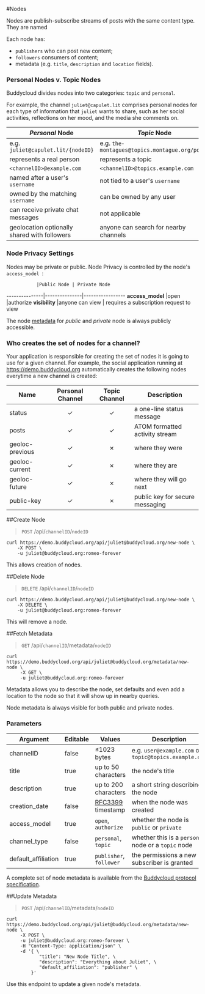 #Nodes

Nodes are publish-subscribe streams of posts with the same content type. They are named

Each node has:

- `publishers` who can post new content;
- `followers` consumers of content;
- metadata (e.g. `title`, `description` and `location` fields).

### Personal Nodes v. Topic Nodes

Buddycloud divides nodes into two categories: `topic` and `personal`.

For example, the channel `juliet@capulet.lit` comprises personal nodes for each type of information that `juliet` wants to share, such as her social activities, reflections on her mood, and the media she comments on. 

 _Personal_ Node              | _Topic_ Node
---------------------------------|-----------------------
 e.g. `juliet@capulet.lit/{nodeID}`       | e.g. `the-montagues@topics.montague.org/posts`
 represents a real person        | represents a topic
 `<channelID>@example.com` | `<channelID>@topics.example.com`
 named after a user's `username`| not tied to a user's `username`
 owned by the matching `username`| can be owned by any user
 can receive private chat messages| not applicable
 geolocation optionally shared with followers| anyone can search for nearby channels

### Node Privacy Settings

Nodes may be private or public. Node Privacy is controlled by the node's `access_model `:

               |Public Node | Private Node
---------------|---------------|-----------------
**access_model**   |open           |authorize
**visibility**     |anyone can view | requires a subscription request to view

The node [metadata](#update-metadata) for _public_ and _private_ node is always publicly accessible.

### Who creates the set of nodes for a channel?

Your application is responsible for creating the set of nodes it is going to use for a given channel. For example, the social application running at <https://demo.buddycloud.org> automatically creates the following nodes everytime a new channel is created:

Name             | Personal Channel |Topic Channel | Description 
-----------------|:---------------: |:------------:|----------------
status           | ✓                | ✓            | a one-line status message 
posts            | ✓                | ✓            | ATOM formatted activity stream 
geoloc-previous  | ✓                | ✗            | where they were              
geoloc-current   | ✓                | ✗            | where they are              
geoloc-future    | ✓                | ✗            | where they will go next   
public-key       | ✓                | ✗            | public key for secure messaging

##Create Node

> `POST` /api/`channelID`/`nodeID`

```shell
curl https://demo.buddycloud.org/api/juliet@buddycloud.org/new-node \
    -X POST \
    -u juliet@buddycloud.org:romeo-forever
```

This allows creation of nodes.

##Delete Node

> `DELETE` /api/`channelID`/`nodeID`

```shell
curl https://demo.buddycloud.org/api/juliet@buddycloud.org/new-node \
    -X DELETE \
    -u juliet@buddycloud.org:romeo-forever
```

This will remove a node.

##Fetch Metadata

> `GET` /api/`channelID`/metadata/`nodeID`

```shell
curl https://demo.buddycloud.org/api/juliet@buddycloud.org/metadata/new-node \
     -X GET \
     -u juliet@buddycloud.org:romeo-forever
```

Metadata allows you to describe the node, set defaults and even add a location to the node so that it will show up in nearby queries.

Node metadata is always visible for both public and private nodes.

### Parameters

Argument            | Editable | Values | Description
------------------- | -------- | -------| -----------
channelID           | false    | ≤1023 bytes | e.g. `user@example.com` or `topic@topics.example.com`
title               | true     | up to 50 characters | the node's title
description         | true     | up to 200 characters | a short string describing the node 
creation_date       | false    | [RFC3399](https://tools.ietf.org/html/rfc3339) timestamp | when the node was created
access_model        | true    | `open`, `authorize` | whether the node is `public` or `private`
channel_type        | false   | `personal`, `topic` | whether this is a `personal` node or a `topic` node
default_affiliation | true | `publisher`, `follower` | the permissions a new subscriber is granted

A complete set of node metadata is available from the [Buddycloud protocol specification](http://buddycloud.github.io/buddycloud-xep/#default-roles). 


##Update Metadata

> `POST` /api/`channelID`/metadata/`nodeID`

```shell
curl https://demo.buddycloud.org/api/juliet@buddycloud.org/metadata/new-node \
     -X POST \
     -u juliet@buddycloud.org:romeo-forever \
     -H "Content-Type: application/json" \
     -d '{ \
            "title": "New Node Title", \
            "description": "Everything about Juliet", \
            "default_affiliation": "publisher" \
         }'
```

Use this endpoint to update a given node's metadata.
